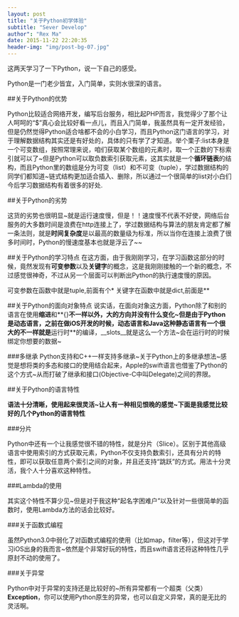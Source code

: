```yaml
---
layout: post
title: "关于Python初学体验"
subtitle: "Sever Develop"
author": "Rex Ma"
date: 2015-11-22 22:20:35
header-img: "img/post-bg-07.jpg"
---
```

这两天学习了一下Python，说一下自己的感受。

Python是一门老少皆宜，入门简单，实则水很深的语言。

##关于Python的优势

Python比较适合网络开发，编写后台服务，相比起PHP而言，我觉得少了那个让人呵呵的“$”真心会比较好看一点儿，而且入门简单，我虽然具有一定开发经验，但是仍然觉得Python适合啥都不会的小白学习，而且Python这门语言的学习，对于理解数据结构其实还是有好处的，具体的只有学了才知道。举个栗子:list本身是一个可变数组，按照常理来说，咱们获取某个数组的元素时，取一个正数的下标索引就可以了~但是Python可以取负数索引获取元素，这其实就是一个**循环链表**的结构，而且Python里的数组是分为可变（list）和不可变（tuple），学过数据结构的同学们都知道~链式结构更加适合插入、删除，所以通过一个很简单的list对小白们今后学习数据结构有着很多的好处.

##关于Python的劣势

这货的劣势也很明显~就是运行速度慢，但是！！速度慢不代表不好使，网络后台服务的大多数时间是浪费在http连接上了，学过数据结构与算法的朋友肯定都了解一条法则，就是**时间复杂度**是以最高的数量级为标准，所以当你在连接上浪费了很多时间时，Python的慢速度基本也就是浮云了~~

##关于Python的学习特点
在这方面，由于我刚刚学习，在学习函数这部分的时候，竟然发现有**可变参数**以及**关键字**的概念，这是我刚刚接触的一个新的概念，不过感觉很神奇，不过从另一个层面可以判断出Python的执行速度慢的原因。

可变参数在函数中就是tuple,前面有个*
关键字在函数中就是dict,前面是**

##关于Python的面向对象特点
说实话，在面向对象这方面，Python除了和别的语言在使用**缩进**和**{}**不一样以外，大的方向并没有什么变化~但是由于Python是动态语言，之前在做iOS开发的时候，动态语言和Java这种静态语言有一个很大的不一样就是**运行时**的编译，__slots__就是这么一个方法~会在运行时的时候绑定你想要的数据~

###多继承
Python支持和C++一样支持多继承~关于Python上的多继承想法~感觉是想将类的多态和接口的使用结合起来，Apple的swift语言也借鉴了Python的这个方式~从而打破了继承和接口(Objective-C中叫Delegate)之间的界限。

##关于Python的语言特性

**语法十分清晰，使用起来很灵活~让人有一种相见恨晚的感觉~下面是我感觉比较好的几个Python的语言特性**

###分片

Python中还有一个让我感觉很不错的特性，就是分片（Slice）。区别于其他高级语言中使用索引的方式获取元素，Python不仅支持负数索引，还具有分片的特性，即可以获取任意两个索引之间的对象，并且还支持“跳跃”的方式。用法十分灵活，我个人十分喜欢这种特性。

###Lambda的使用

其实这个特性不算少见~但是对于我这种“起名字困难户”以及针对一些很简单的函数时，使用Lambda方法的话会比较好。

###关于函数式编程

虽然Python3.0中弱化了对函数式编程的使用（比如map，filter等），但这对于学习iOS出身的我而言~依然是个非常好玩的特性，而且swift语言还将这种特性几乎原封不动的使用了。

###关于异常

Python中对于异常的支持还是比较好的~所有异常都有一个超类（父类）**Exception**，你可以使用Python原生的异常，也可以自定义异常，真的是无比的灵活啊。



